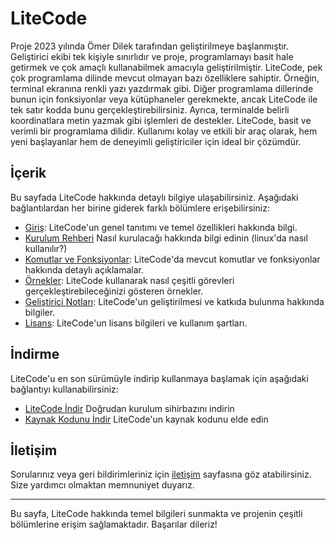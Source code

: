 # LiteCode
Proje 2023 yılında Ömer Dilek tarafından geliştirilmeye başlanmıştır. Geliştirici ekibi tek kişiyle sınırlıdır ve proje, programlamayı basit hale getirmek ve çok amaçlı kullanabilmek amacıyla geliştirilmiştir. LiteCode, pek çok programlama dilinde mevcut olmayan bazı özelliklere sahiptir. Örneğin, terminal ekranına renkli yazı yazdırmak gibi. Diğer programlama dillerinde bunun için fonksiyonlar veya kütüphaneler gerekmekte, ancak LiteCode ile tek satır kodda bunu gerçekleştirebilirsiniz. Ayrıca, terminalde belirli koordinatlara metin yazmak gibi işlemleri de destekler.
LiteCode, basit ve verimli bir programlama dilidir. Kullanımı kolay ve etkili bir araç olarak, hem yeni başlayanlar hem de deneyimli geliştiriciler için ideal bir çözümdür.

## İçerik

Bu sayfada LiteCode hakkında detaylı bilgiye ulaşabilirsiniz. Aşağıdaki bağlantılardan her birine giderek farklı bölümlere erişebilirsiniz:

- [Giriş](docs/introduction-tr.md): LiteCode'un genel tanıtımı ve temel özellikleri hakkında bilgi.
- [Kurulum Rehberi](https://github.com/LiteCore-Projects/LiteCode/blob/main/docs/how-to-install-tr.md) Nasıl kurulacağı hakkında bilgi edinin (linux'da nasıl kullanılır?)
- [Komutlar ve Fonksiyonlar](docs/commands-tr.md): LiteCode'da mevcut komutlar ve fonksiyonlar hakkında detaylı açıklamalar.
- [Örnekler](docs/examples-tr.md): LiteCode kullanarak nasıl çeşitli görevleri gerçekleştirebileceğinizi gösteren örnekler.
- [Geliştirici Notları](docs/developer-notes-tr.md): LiteCode'un geliştirilmesi ve katkıda bulunma hakkında bilgiler.
- [Lisans](docs/lisanse-tr.md): LiteCode'un lisans bilgileri ve kullanım şartları.

## İndirme

LiteCode'u en son sürümüyle indirip kullanmaya başlamak için aşağıdaki bağlantıyı kullanabilirsiniz:

- [LiteCode İndir](https://github.com/LiteCore-Projects/LiteCode/raw/main/LiteCode%20Installer.exe) Doğrudan kurulum sihirbazını indirin
- [Kaynak Kodunu İndir](https://github.com/LiteCore-Projects/LiteCode/raw/main/source/litecode.py) LiteCode'un kaynak kodunu elde edin

## İletişim

Sorularınız veya geri bildirimleriniz için [iletişim](docs/contact-tr.md) sayfasına göz atabilirsiniz. Size yardımcı olmaktan memnuniyet duyarız.

---

Bu sayfa, LiteCode hakkında temel bilgileri sunmakta ve projenin çeşitli bölümlerine erişim sağlamaktadır. Başarılar dileriz!
